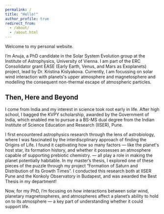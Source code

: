 ```yaml
---
permalink: /
title: "Hello!"
author_profile: true
redirect_from: 
  - /about/
  - /about.html
---
```


Welcome to my personal website.

I’m Anuja, a PhD candidate in the Solar System Evolution group at the Institute of Astrophysics, University of Vienna. I am part of the ERC Consolidator grant EASE (Early Earth, Venus, and Mars as Exoplanets) project, lead by Dr. Kristina Kislyakova. Currently, I am focussing on solar wind interaction with planets's upper atmosphere and magnetosphere and modelling the consequent non-thermal escape of atmospheric particles.

[comment]: <> (This website shares my publications, CV, talks, and some personal art and blog posts.)

Then, Here and Beyond
-----

I come from India and my interest in science took root early in life. After high school, I bagged the KVPY scholarship, awarded by the Government of India, which enabled me to pursue a a BS-MS dual degree from the Indian Institute of Science Education and Research (IISER), Pune. 

I first encountered astrophysics research through the lens of astrobiology, where  I was fascinated by the interdiscplinary approach of finding the Origins of Life. I found it captivating how so many factors — like the planet's host star, its formation history, and whether it possesses an atmosphere capable of supporting prebiotic chemistry. — all play a role in making the planet potentially habitable. In my master’s thesis, I explored one of these pieces of the puzzle through my project “Formation of Saturn and Distribution of Its Growth Times”. I conducted this research both at IISER Pune and the Konkoly Observatory in Budapest, and was awarded the Best Thesis in my department!

Now, for my PhD, I’m focusing on how interactions between solar wind, planetary magnetospheres, and atmospheres affect a planet’s ability to hold on to its atmosphere — a key part of understanding whether it could support life.


